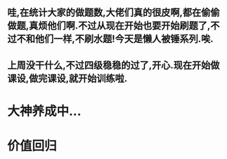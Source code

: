 ## 哇,在统计大家的做题数,大佬们真的很皮啊,都在偷偷做题,真烦他们啊.不过从现在开始也要开始刷题了,不过不和他们一样,不刷水题!今天是懒人被锤系列.唉.
## 上周没干什么,不过四级稳稳的过了,开心.现在开始做课设,做完课设,就开始训练啦.

# 大神养成中...
# 价值回归
